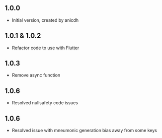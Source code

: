## 1.0.0

- Initial version, created by anicdh

## 1.0.1 & 1.0.2

- Refactor code to use with Flutter

## 1.0.3

- Remove async function

## 1.0.6

- Resolved nullsafety code issues

## 1.0.6

- Resolved issue with mneumonic generation bias away from some keys